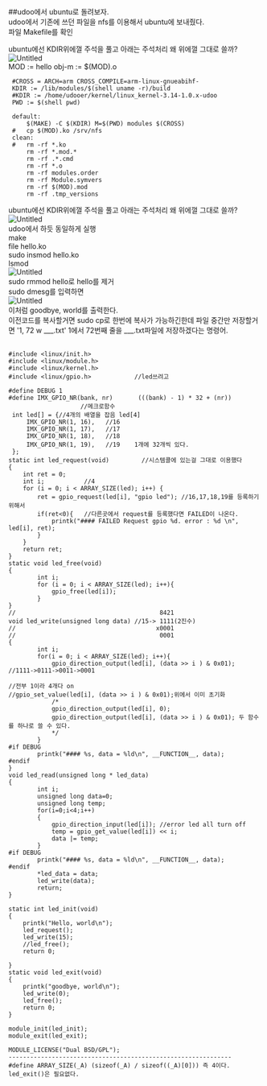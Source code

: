 ##udoo에서 ubuntu로 돌려보자.<br>
udoo에서 기존에 쓰던 파일을 nfs를 이용해서 ubuntu에 보내줬다.<br>
파일 Makefile를 확인<br>

ubuntu에선 KDIR위에껄 주석을 풀고 아래는 주석처리 왜 위에껄 그대로 쓸까?<br>
![Untitled](https://github.com/rltpwns95/Linux_ubuntu_udoo/assets/124419697/a7af808f-48ba-48ee-983b-cc2e29f7172e)<br>
	 MOD := hello
	 obj-m := $(MOD).o
	
	 #CROSS = ARCH=arm CROSS_COMPILE=arm-linux-gnueabihf-
	 KDIR := /lib/modules/$(shell uname -r)/build
	 #KDIR := /home/udooer/kernel/linux_kernel-3.14-1.0.x-udoo
	 PWD := $(shell pwd)
	
	 default:
	     $(MAKE) -C $(KDIR) M=$(PWD) modules $(CROSS)
	 #   cp $(MOD).ko /srv/nfs
	 clean:
	 #   rm -rf *.ko
	     rm -rf *.mod.*
	     rm -rf .*.cmd
	     rm -rf *.o
	     rm -rf modules.order
	     rm -rf Module.symvers
	     rm -rf $(MOD).mod
	     rm -rf .tmp_versions
ubuntu에선 KDIR위에껄 주석을 풀고 아래는 주석처리 왜 위에껄 그대로 쓸까?<br>
![Untitled](https://github.com/rltpwns95/Linux_ubuntu_udoo/assets/124419697/98d9a431-720b-418c-90a6-13d518f641fe)<br>
udoo에서 하듯 동일하게 실행<br>
make<br>
file hello.ko<br>
sudo insmod hello.ko<br>
lsmod<br>
![Untitled](https://github.com/rltpwns95/Linux_ubuntu_udoo/assets/124419697/0f7b4cde-a6f3-40e0-a111-3a09d5a57049)<br>
sudo rmmod hello로 hello를 제거<br>
sudo dmesg를 입력하면<br>
![Untitled](https://github.com/rltpwns95/Linux_ubuntu_udoo/assets/124419697/7b82aa2e-c647-4f4d-8a45-229ef2576286)<br>
이처럼 goodbye, world를 출력한다.<br>
이전코드를 복사할거면 sudo cp로 한번에 복사가 가능하긴한데 파일 중간만 저장할거면 '1, 72 w ___.txt' 1에서 72번째 줄을 ___.txt파일에 저장하겠다는 명령어.<br><br>


	#include <linux/init.h>
	#include <linux/module.h>
	#include <linux/kernel.h>
	#include <linux/gpio.h>            //led쓰려고
	
	#define DEBUG 1
	#define IMX_GPIO_NR(bank, nr)       (((bank) - 1) * 32 + (nr))
						//메크로함수
	 int led[] = {//4개의 배열을 잡음 led[4]
		 IMX_GPIO_NR(1, 16),   //16
		 IMX_GPIO_NR(1, 17),   //17
		 IMX_GPIO_NR(1, 18),   //18
		 IMX_GPIO_NR(1, 19),   //19    1개에 32개씩 있다.
	 };
	static int led_request(void)         //시스템콜에 있는걸 그대로 이용했다
	{
		int ret = 0;
		int i;           //4
		for (i = 0; i < ARRAY_SIZE(led); i++) {
			ret = gpio_request(led[i], "gpio led"); //16,17,18,19를 등록하기 위해서
			if(ret<0){   //다른곳에서 request를 등록했다면 FAILED이 나온다.
				printk("#### FAILED Request gpio %d. error : %d \n", led[i], ret);
			}
		}
		return ret;
	}
	static void led_free(void)
	{
		    int i;
			for (i = 0; i < ARRAY_SIZE(led); i++){
				gpio_free(led[i]);
			}
	}
	//                                        8421
	void led_write(unsigned long data) //15-> 1111(2진수)
	//                                       x0001
	//                                        0001
	{
		    int i;
			for(i = 0; i < ARRAY_SIZE(led); i++){
				gpio_direction_output(led[i], (data >> i ) & 0x01); //1111->0111->0011->0001
																														//전부 1이라 4개다 on
	//gpio_set_value(led[i], (data >> i ) & 0x01);위에서 이미 초기화
				/*
				gpio_direction_output(led[i], 0);
				gpio_direction_output(led[i], (data >> i ) & 0x01); 두 함수를 하나로 쓸 수 있다.
				*/
			}
	#if DEBUG
			printk("#### %s, data = %ld\n", __FUNCTION__, data);
	#endif
	}
	void led_read(unsigned long * led_data)
	{
		    int i;
			unsigned long data=0;
			unsigned long temp;
			for(i=0;i<4;i++)
			{
				gpio_direction_input(led[i]); //error led all turn off
				temp = gpio_get_value(led[i]) << i;
				data |= temp;
			}
	#if DEBUG
			printk("#### %s, data = %ld\n", __FUNCTION__, data);
	#endif
			*led_data = data;
			led_write(data);
			return;
	}
	
	static int led_init(void)
	{
		printk("Hello, world\n");
		led_request();
		led_write(15);
		//led_free();
		return 0;
	
	}
	static void led_exit(void)
	{
		printk("goodbye, world\n");
		led_write(0);
		led_free();
		return 0;
	}
	
	module_init(led_init);
	module_exit(led_exit);
	
	MODULE_LICENSE("Dual BSD/GPL");
	--------------------------------------------------------------
	#define ARRAY_SIZE(_A) (sizeof(_A) / sizeof((_A)[0])) 즉 4이다.
	led_exit()은 필요없다.


